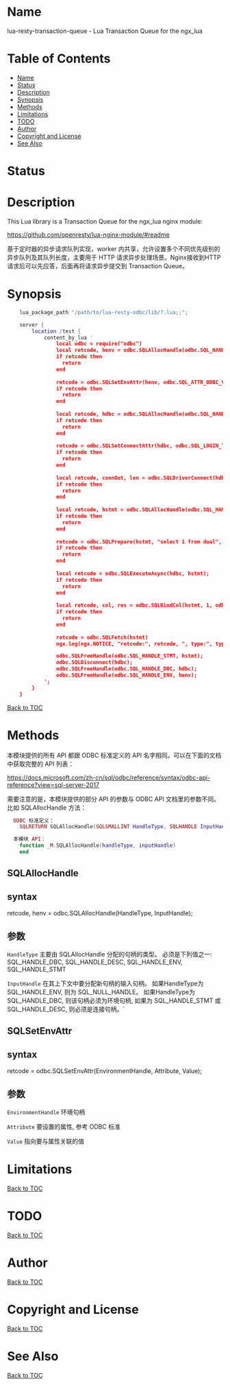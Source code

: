 Name
====

lua-resty-transaction-queue - Lua Transaction Queue for the ngx_lua

Table of Contents
=================

* [Name](#name)
* [Status](#status)
* [Description](#description)
* [Synopsis](#synopsis)
* [Methods](#methods)
* [Limitations](#limitations)
* [TODO](#todo)
* [Author](#author)
* [Copyright and License](#copyright-and-license)
* [See Also](#see-also)

Status
======

Description
===========

This Lua library  is a Transaction Queue for the ngx_lua nginx module:

https://github.com/openresty/lua-nginx-module/#readme

基于定时器的异步请求队列实现，worker 内共享，允许设置多个不同优先级别的异步队列及其队列长度，主要用于 HTTP 请求异步处理场景。Nginx接收到HTTP请求后可以先应答，后面再将请求异步提交到 Transaction Queue。

Synopsis
========

```lua
    lua_package_path "/path/to/lua-resty-odbc/lib/?.lua;;";

    server {
        location /test {
            content_by_lua '
                local odbc = require("odbc")
                local retcode, henv = odbc.SQLAllocHandle(odbc.SQL_HANDLE_ENV, odbc.SQL_NULL_HANDLE);
                if retcode then
                  return
                end
                
                retcode = odbc.SQLSetEnvAttr(henv, odbc.SQL_ATTR_ODBC_VERSION, odbc.SQL_OV_ODBC3_80, 0);
                if retcode then
                  return
                end
            
                local retcode, hdbc = odbc.SQLAllocHandle(odbc.SQL_HANDLE_DBC, henv);
                if retcode then
                  return
                end
            
                retcode = odbc.SQLSetConnectAttr(hdbc, odbc.SQL_LOGIN_TIMEOUT, 5, 0);
                if retcode then
                  return
                end
            
                local retcode, connOut, len = odbc.SQLDriverConnect(hdbc, nil, "DSN=odbctest", odbc.SQL_NTS, odbc.SQL_DRIVER_NOPROMPT);
                if retcode then
                  return
                end
            
                local retcode, hstmt = odbc.SQLAllocHandle(odbc.SQL_HANDLE_STMT, hdbc);
                if retcode then
                  return
                end
            
                retcode = odbc.SQLPrepare(hstmt, "select 1 from dual", odbc.SQL_NTS);
                if retcode then
                  return
                end
            
                local retcode = odbc.SQLExecuteAsync(hdbc, hstmt);
                if retcode then
                  return
                end
            
                local retcode, col, res = odbc.SQLBindCol(hstmt, 1, odbc.SQL_C_LONG);
                if retcode then
                  return
                end
            
                retcode = odbc.SQLFetch(hstmt)
                ngx.log(ngx.NOTICE, "retcode:", retcode, ", type:", type(col), ", value:", col[0])

                odbc.SQLFreeHandle(odbc.SQL_HANDLE_STMT, hstmt);
                odbc.SQLDisconnect(hdbc);
                odbc.SQLFreeHandle(odbc.SQL_HANDLE_DBC, hdbc);
                odbc.SQLFreeHandle(odbc.SQL_HANDLE_ENV, henv);
            ';
        }
    }
```

[Back to TOC](#table-of-contents)

Methods
=======

本模块提供的所有 API 都跟 ODBC 标准定义的 API 名字相同。可以在下面的文档中获取完整的 API 列表：

https://docs.microsoft.com/zh-cn/sql/odbc/reference/syntax/odbc-api-reference?view=sql-server-2017

需要注意的是，本模块提供的部分 API 的参数与 ODBC API 文档里的参数不同。比如 SQLAllocHandle 方法：

```lua
  ODBC 标准定义： 
    SQLRETURN SQLAllocHandle(SQLSMALLINT HandleType, SQLHANDLE InputHandle, SQLHANDLE *OutputHandle);

  本模块 API：
    function _M.SQLAllocHandle(handleType, inputHandle)
    end
```

SQLAllocHandle
--------------

syntax
------

retcode, henv = odbc.SQLAllocHandle(HandleType, InputHandle);

参数 
----

`HandleType`  主要由 SQLAllocHandle 分配的句柄的类型。 必须是下列值之一: SQL_HANDLE_DBC, SQL_HANDLE_DESC, SQL_HANDLE_ENV, SQL_HANDLE_STMT

`InputHandle` 在其上下文中要分配新句柄的输入句柄。 如果HandleType为 SQL_HANDLE_ENV, 则为 SQL_NULL_HANDLE。 如果HandleType为 SQL_HANDLE_DBC, 则该句柄必须为环境句柄, 如果为 SQL_HANDLE_STMT 或 SQL_HANDLE_DESC, 则必须是连接句柄。`

SQLSetEnvAttr
-------------

syntax
------

retcode = odbc.SQLSetEnvAttr(EnvironmentHandle, Attribute, Value);

参数
----

`EnvironmentHandle` 环境句柄

`Attribute` 要设置的属性, 参考 ODBC 标准

`Value` 指向要与属性关联的值

Limitations
===========

[Back to TOC](#table-of-contents)

TODO
====

[Back to TOC](#table-of-contents)

Author
======

[Back to TOC](#table-of-contents)

Copyright and License
=====================

[Back to TOC](#table-of-contents)

See Also
========

[Back to TOC](#table-of-contents)
